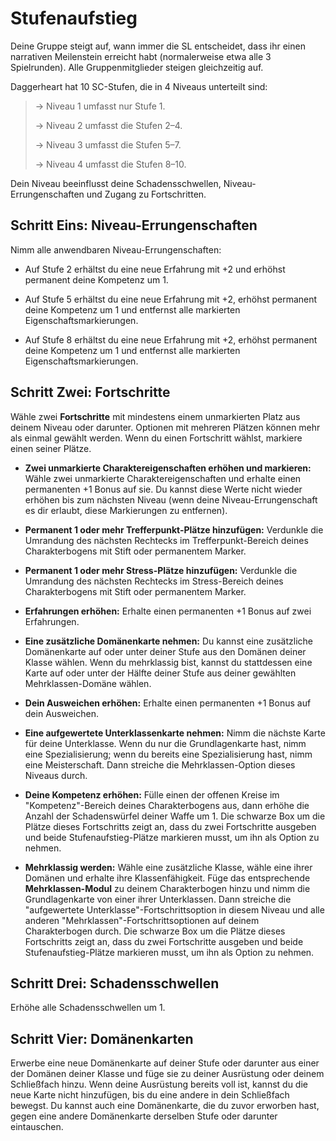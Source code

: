 # Stufenaufstieg
Deine Gruppe steigt auf, wann immer die SL entscheidet, dass ihr einen narrativen Meilenstein erreicht habt (normalerweise etwa alle 3 Spielrunden).
Alle Gruppenmitglieder steigen gleichzeitig auf.

Daggerheart hat 10 SC-Stufen, die in 4 Niveaus unterteilt sind:

> → Niveau 1 umfasst nur Stufe 1.
>
> → Niveau 2 umfasst die Stufen 2–4.
>
> → Niveau 3 umfasst die Stufen 5–7.
>
> → Niveau 4 umfasst die Stufen 8–10.

Dein Niveau beeinflusst deine Schadensschwellen, Niveau-Errungenschaften und Zugang zu Fortschritten.

## Schritt Eins: Niveau-Errungenschaften
Nimm alle anwendbaren Niveau-Errungenschaften:

- Auf Stufe 2 erhältst du eine neue Erfahrung mit +2 und erhöhst permanent deine Kompetenz um 1.

- Auf Stufe 5 erhältst du eine neue Erfahrung mit +2, erhöhst permanent deine Kompetenz um 1 und entfernst alle markierten Eigenschaftsmarkierungen.

- Auf Stufe 8 erhältst du eine neue Erfahrung mit +2, erhöhst permanent deine Kompetenz um 1 und entfernst alle markierten Eigenschaftsmarkierungen.

## Schritt Zwei: Fortschritte
Wähle zwei **Fortschritte** mit mindestens einem unmarkierten Platz aus deinem Niveau oder darunter.
Optionen mit mehreren Plätzen können mehr als einmal gewählt werden.
Wenn du einen Fortschritt wählst, markiere einen seiner Plätze.

- **Zwei unmarkierte Charaktereigenschaften erhöhen und markieren:** Wähle zwei unmarkierte Charaktereigenschaften und erhalte einen permanenten +1 Bonus auf sie.
Du kannst diese Werte nicht wieder erhöhen bis zum nächsten Niveau (wenn deine Niveau-Errungenschaft es dir erlaubt, diese Markierungen zu entfernen).

- **Permanent 1 oder mehr Trefferpunkt-Plätze hinzufügen:** Verdunkle die Umrandung des nächsten Rechtecks im Trefferpunkt-Bereich deines Charakterbogens mit Stift oder permanentem Marker.

- **Permanent 1 oder mehr Stress-Plätze hinzufügen:** Verdunkle die Umrandung des nächsten Rechtecks im Stress-Bereich deines Charakterbogens mit Stift oder permanentem Marker.

- **Erfahrungen erhöhen:** Erhalte einen permanenten +1 Bonus auf zwei Erfahrungen.

- **Eine zusätzliche Domänenkarte nehmen:** Du kannst eine zusätzliche Domänenkarte auf oder unter deiner Stufe aus den Domänen deiner Klasse wählen.
Wenn du mehrklassig bist, kannst du stattdessen eine Karte auf oder unter der Hälfte deiner Stufe aus deiner gewählten Mehrklassen-Domäne wählen.

- **Dein Ausweichen erhöhen:** Erhalte einen permanenten +1 Bonus auf dein Ausweichen.

- **Eine aufgewertete Unterklassenkarte nehmen:** Nimm die nächste Karte für deine Unterklasse.
Wenn du nur die Grundlagenkarte hast, nimm eine Spezialisierung; wenn du bereits eine Spezialisierung hast, nimm eine Meisterschaft.
Dann streiche die Mehrklassen-Option dieses Niveaus durch.

- **Deine Kompetenz erhöhen:** Fülle einen der offenen Kreise im "Kompetenz"-Bereich deines Charakterbogens aus, dann erhöhe die Anzahl der Schadenswürfel deiner Waffe um 1.
Die schwarze Box um die Plätze dieses Fortschritts zeigt an, dass du zwei Fortschritte ausgeben und beide Stufenaufstieg-Plätze markieren musst, um ihn als Option zu nehmen.

- **Mehrklassig werden:** Wähle eine zusätzliche Klasse, wähle eine ihrer Domänen und erhalte ihre Klassenfähigkeit.
Füge das entsprechende **Mehrklassen-Modul** zu deinem Charakterbogen hinzu und nimm die Grundlagenkarte von einer ihrer Unterklassen.
Dann streiche die "aufgewertete Unterklasse"-Fortschrittsoption in diesem Niveau und alle anderen "Mehrklassen"-Fortschrittsoptionen auf deinem Charakterbogen durch.
Die schwarze Box um die Plätze dieses Fortschritts zeigt an, dass du zwei Fortschritte ausgeben und beide Stufenaufstieg-Plätze markieren musst, um ihn als Option zu nehmen.

## Schritt Drei: Schadensschwellen
Erhöhe alle Schadensschwellen um 1.

## Schritt Vier: Domänenkarten
Erwerbe eine neue Domänenkarte auf deiner Stufe oder darunter aus einer der Domänen deiner Klasse und füge sie zu deiner Ausrüstung oder deinem Schließfach hinzu.
Wenn deine Ausrüstung bereits voll ist, kannst du die neue Karte nicht hinzufügen, bis du eine andere in dein Schließfach bewegst.
Du kannst auch eine Domänenkarte, die du zuvor erworben hast, gegen eine andere Domänenkarte derselben Stufe oder darunter eintauschen.
